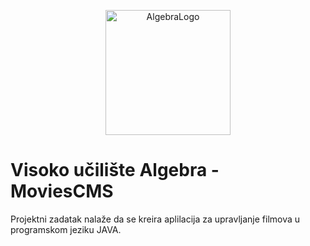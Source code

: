 <p align="center">
  <img alt="AlgebraLogo" width="200px" src="https://www.algebra.hr/visoko-uciliste/wp-content/themes/visoko-uciliste/assets/images/svg/algebra-znak.svg" />
</p>

# Visoko učilište Algebra - MoviesCMS
Projektni zadatak nalaže da se kreira aplilacija za upravljanje filmova u programskom jeziku JAVA.